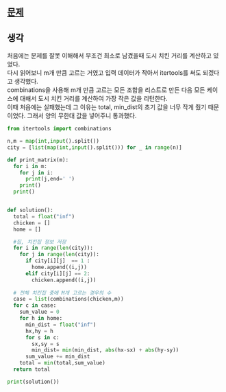 ## [문제](https://www.acmicpc.net/problem/15686)
## 생각 
처음에는 문제를 잘못 이해해서 무조건 최소로 남겼을때 도시 치킨 거리를 계산하고 있었다.   
다시 읽어보니 m개 만큼 고르는 거였고 입력 데이터가 작아서 itertools를 써도 되겠다고 생각했다.   
combinations을 사용해 m개 만큼 고르는 모든 조합을 리스트로 만든 다음 모든 케이스에 대해서 도시 치킨 거리를 계산하여 가장 작은 값을 리턴한다.   
이때 처음에는 실패했는데 그 이유는 total, min_dist의 초기 값을 너무 작게 줬기 때문이었다. 그래서 양의 무한대 값을 넣어주니 통과했다. 

```python
from itertools import combinations

n,m = map(int,input().split())
city = [list(map(int,input().split())) for _ in range(n)]

def print_matrix(m):
  for i in m:
    for j in i:
      print(j,end=' ')
    print()
  print()


def solution():
  total = float("inf")
  chicken = []
  home = []

  #집, 치킨집 정보 저장
  for i in range(len(city)):
    for j in range(len(city)):
      if city[i][j]  == 1 :
        home.append((i,j))
      elif city[i][j] == 2:
        chicken.append((i,j))
  
  # 전체 치킨집 중에 M개 고르는 경우의 수 
  case = list(combinations(chicken,m)) 
  for c in case:  
    sum_value = 0
    for h in home:
      min_dist = float("inf")
      hx,hy = h
      for s in c:  
        sx,sy = s
        min_dist= min(min_dist, abs(hx-sx) + abs(hy-sy))
      sum_value += min_dist 
    total = min(total,sum_value)
  return total

print(solution())
```

